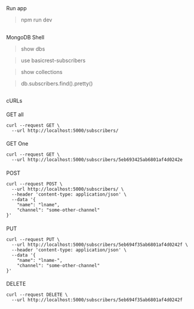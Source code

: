 ##
Run app 
> npm run dev

##
MongoDB Shell

> show dbs

> use basicrest-subscribers

> show collections

> db.subscribers.find().pretty()


##
cURLs

####
GET all

```
curl --request GET \
  --url http://localhost:5000/subscribers/
```

####
GET One
```
curl --request GET \
  --url http://localhost:5000/subscribers/5eb693425ab6801af4d0242e
```

####
POST
```
curl --request POST \
  --url http://localhost:5000/subscribers/ \
  --header 'content-type: application/json' \
  --data '{
	"name": "lname",
	"channel": "some-other-channel"
}'
```

####
PUT
```
curl --request PUT \
  --url http://localhost:5000/subscribers/5eb694f35ab6801af4d0242f \
  --header 'content-type: application/json' \
  --data '{
	"name": "lname-",
	"channel": "some-other-channel"
}'
```

####
DELETE
```
curl --request DELETE \
  --url http://localhost:5000/subscribers/5eb694f35ab6801af4d0242f
```
